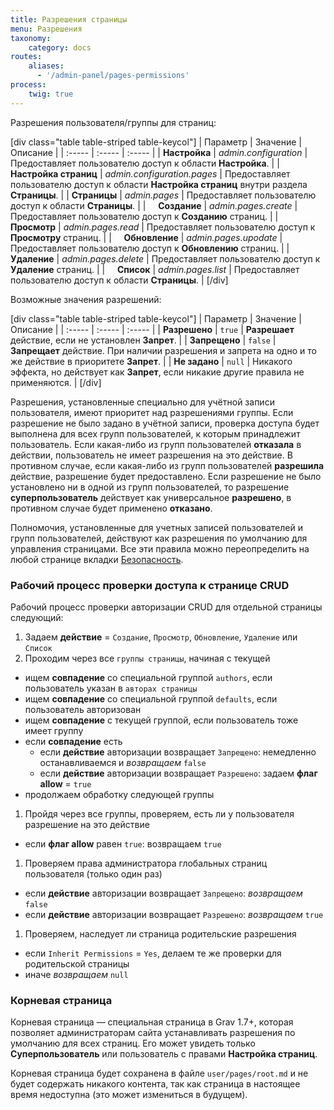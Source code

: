 ```yaml
---
title: Разрешения страницы
menu: Разрешения
taxonomy:
    category: docs
routes:
    aliases:
      - '/admin-panel/pages-permissions'
process:
    twig: true
---
```


Разрешения пользователя/группы для страниц:

[div class="table table-striped table-keycol"]
| Параметр                              | Значение                      | Описание                                                          |
| :-----                                | :-----                        | :-----                                                            |
| **Настройка**                     | *admin.configuration*         | Предоставляет пользователю доступ к области **Настройка**. |
| &nbsp; &nbsp; **Настройка страниц** | *admin.configuration.pages*   | Предоставляет пользователю доступ к области **Настройка страниц** внутри раздела **Страницы**.  |
| **Страницы**                             | *admin.pages*                 | Предоставляет пользователю доступ к области **Страницы**.    |
| &nbsp; &nbsp; **Создание**              | *admin.pages.create*          | Предоставляет пользователю доступ к **Созданию** страниц.                        |
| &nbsp; &nbsp; **Просмотр**                | *admin.pages.read*            | Предоставляет пользователю доступ к **Просмотру** страниц.                          |
| &nbsp; &nbsp; **Обновление**              | *admin.pages.upodate*         | Предоставляет пользователю доступ к **Обновлению** страниц.                        |
| &nbsp; &nbsp; **Удаление**              | *admin.pages.delete*          | Предоставляет пользователю доступ к **Удаление** страниц.                        |
| &nbsp; &nbsp; **Список**                | *admin.pages.list*            | Предоставляет пользователю доступ к области **Страницы**.             |
[/div]

Возможные значения разрешений:

[div class="table table-striped table-keycol"]
| Параметр                              | Значение | Описание                                                                                                   |
| :-----                                | :-----   | :-----                                                                                                     |
| **Разрешено**                         | `true`   | **Разрешает** действие, если не установлен **Запрет**.                                                     |
| **Запрещено**                         | `false`  | **Запрещает** действие. При наличии разрешения и запрета на одно и то же действие в приоритете **Запрет**. |
| **Не задано**                         | `null`   | Никакого эффекта, но действует как **Запрет**, если никакие другие правила не применяются.                 |
[/div]

Разрешения, установленные специально для учётной записи пользователя, имеют приоритет над разрешениями группы. Если разрешение не было задано в учётной записи, проверка доступа будет выполнена для всех групп пользователей, к которым принадлежит пользователь. Если какая-либо из групп пользователей **отказала** в действии, пользователь не имеет разрешения на это действие. В противном случае, если какая-либо из групп пользователей **разрешила** действие, разрешение будет предоставлено. Если разрешение не было установлено ни в одной из групп пользователей, то разрешение **суперпользователь** действует как универсальное **разрешено**, в противном случае будет применено **отказано**.

Полномочия, установленные для учетных записей пользователей и групп пользователей, действуют как разрешения по умолчанию для управления страницами. Все эти правила можно переопределить на любой странице вкладки [Безопасность](/admin-panel/page/security).

### Рабочий процесс проверки доступа к странице CRUD

Рабочий процесс проверки авторизации CRUD для отдельной страницы следующий:

1. Задаем **действие** = `Создание`, `Просмотр`, `Обновление`, `Удаление` или `Список`
1. Проходим через все `группы страницы`, начиная с текущей
  - ищем **совпадение** со специальной группой `authors`, если пользователь указан в `авторах страницы`
  - ищем **совпадение** со специальной группой `defaults`, если пользователь авторизован
  - ищем **совпадение** с текущей группой, если пользователь тоже имеет группу
  - если **совпадение** есть
     - если **действие** авторизации возвращает `Запрещено`: немедленно останавливаемся и *возвращаем* `false`
     - если **действие** авторизации возвращает `Разрешено`: задаем **флаг allow** = `true`
  - продолжаем обработку следующей группы
1. Пройдя через все группы, проверяем, есть ли у пользователя разрешение на это действие
  - если **флаг allow** равен `true`: возвращаем `true`
1. Проверяем права администратора глобальных страниц пользователя (только один раз)
  - если **действие** авторизации возвращает `Запрещено`: *возвращаем* `false`
  - если **действие** авторизации возвращает `Разрешено`: *возвращаем* `true`
1. Проверяем, наследует ли страница родительские разрешения
  - если `Inherit Permissions` = `Yes`, делаем те же проверки для родительской страницы
  - иначе *возвращаем* `null`

### Корневая страница

Корневая страница — специальная страница в Grav 1.7+, которая позволяет администраторам сайта устанавливать разрешения по умолчанию для всех страниц. Его может увидеть только **Суперпользователь** или пользователь с правами **Настройка страниц**.

Корневая страница будет сохранена в файле `user/pages/root.md` и не будет содержать никакого контента, так как страница в настоящее время недоступна (это может измениться в будущем).
